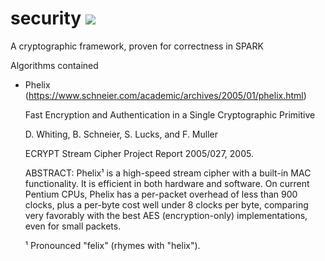 # security ![](https://github.com/HeisenbugLtd/security/workflows/CI%20Linux/badge.svg)
A cryptographic framework, proven for correctness in SPARK


Algorithms contained
- Phelix (https://www.schneier.com/academic/archives/2005/01/phelix.html)

  Fast Encryption and Authentication in a Single Cryptographic Primitive
  
  D. Whiting, B. Schneier, S. Lucks, and F. Muller

  ECRYPT Stream Cipher Project Report 2005/027, 2005.

  ABSTRACT: Phelix¹ is a high-speed stream cipher with a built-in MAC functionality. It is efficient in both hardware and software. On current Pentium CPUs, Phelix has a per-packet overhead of less than 900 clocks, plus a per-byte cost well under 8 clocks per byte, comparing very favorably with the best AES (encryption-only) implementations, even for small packets.

  ¹ Pronounced "felix" (rhymes with "helix").
